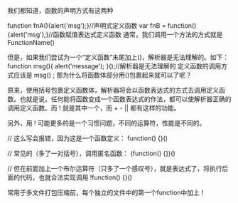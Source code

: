 我们都知道，函数的声明方式有这两种

function fnA(){alert('msg');}//声明式定义函数
var fnB = function(){alert('msg');}//函数赋值表达式定义函数
通常，我们调用一个方法的方式就是 FunctionName()

但是，如果我们尝试为一个“定义函数”末尾加上()，解析器是无法理解的。如下：
function msg(){
  alert('message');
}();//解析器是无法理解的
定义函数的调用方式应该是 msg() ; 那为什么将函数体部分用()包裹起来就可以了呢？

原来，使用括号包裹定义函数体，解析器将会以函数表达式的方式去调用定义函数。也就是说，任何能将函数变成一个函数表达式的作法，都可以使解析器正确的调用定义函数。而 ! 就是其中一个，而 + - || 都有这样的功能。

另外，用 ! 可能更多的是一个习惯问题，不同的运算符，性能是不同的。


// 这么写会报错，因为这是一个函数定义：
function() {}()

// 常见的（多了一对括号），调用匿名函数：
(function() {})()

// 但在前面加上一个布尔运算符（只多了一个感叹号），就是表达式了，将执行后面的代码，也就合法实现调用
!function() {}()


常用于多文件打包压缩前，每个独立的文件中的第一个function中加上！